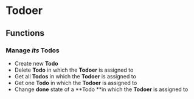 # Todoer

## Functions

### Manage *its* Todos

- Create new **Todo**
- Delete **Todo** in which the **Todoer** is assigned to 
- Get all **Todos** in which the **Todoer** is assigned to 
- Get one **Todo** in which the **Todoer** is assigned to 
- Change **done** state of a **Todo **in which the **Todoer** is assigned to